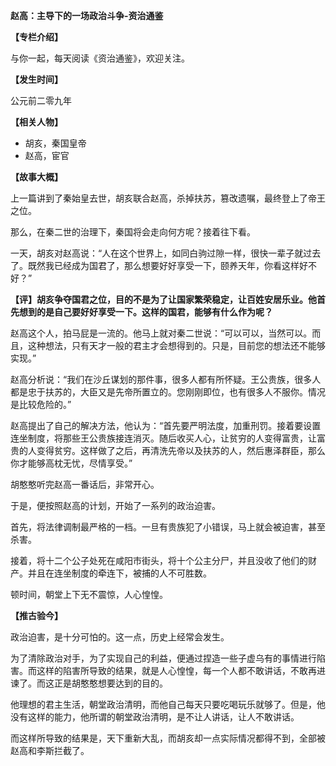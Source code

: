 **赵高：主导下的一场政治斗争-资治通鉴**

**【专栏介绍】**

与你一起，每天阅读《资治通鉴》，欢迎关注。

**【发生时间】**

公元前二零九年

**【相关人物】**

- 胡亥，秦国皇帝
- 赵高，宦官

**【故事大概】**

上一篇讲到了秦始皇去世，胡亥联合赵高，杀掉扶苏，篡改遗嘱，最终登上了帝王之位。

那么，在秦二世的治理下，秦国将会走向何方呢？接着往下看。

一天，胡亥对赵高说：“人在这个世界上，如同白驹过隙一样，很快一辈子就过去了。既然我已经成为国君了，那么想要好好享受一下，颐养天年，你看这样好不好？”

**【评】胡亥争夺国君之位，目的不是为了让国家繁荣稳定，让百姓安居乐业。他首先想到的是自己要好好享受一下。这样的国君，能够有什么作为呢？**

赵高这个人，拍马屁是一流的。他马上就对秦二世说：“可以可以，当然可以。而且，这种想法，只有天才一般的君主才会想得到的。只是，目前您的想法还不能够实现。”

赵高分析说：“我们在沙丘谋划的那件事，很多人都有所怀疑。王公贵族，很多人都是忠于扶苏的，大臣又是先帝所置立的。您刚刚即位，也有很多人不服你。情况是比较危险的。”

赵高提出了自己的解决方法，他认为：“首先要严明法度，加重刑罚。接着要设置连坐制度，将那些王公贵族接连消灭。随后收买人心，让贫穷的人变得富贵，让富贵的人变得贫穷。这样做了之后，再清洗先帝以及扶苏的人，然后惠泽群臣，那么你才能够高枕无忧，尽情享受。”

胡憨憨听完赵高一番话后，非常开心。

于是，便按照赵高的计划，开始了一系列的政治迫害。

首先，将法律调制最严格的一档。一旦有贵族犯了小错误，马上就会被迫害，甚至杀害。

接着，将十二个公子处死在咸阳市街头，将十个公主分尸，并且没收了他们的财产。并且在连坐制度的牵连下，被捕的人不可胜数。

顿时间，朝堂上下无不震惊，人心惶惶。

**【推古验今】**

政治迫害，是十分可怕的。这一点，历史上经常会发生。

为了清除政治对手，为了实现自己的利益，便通过捏造一些子虚乌有的事情进行陷害。而这样的陷害所导致的结果，就是人心惶惶，每一个人都不敢讲话，不敢再进谏了。而这正是胡憨憨想要达到的目的。

他理想的君主生活，朝堂政治清明，而他自己每天只要吃喝玩乐就够了。但是，他没有这样的能力，他所谓的朝堂政治清明，是不让人讲话，让人不敢讲话。

而这样所导致的结果是，天下重新大乱，而胡亥却一点实际情况都得不到，全部被赵高和李斯拦截了。